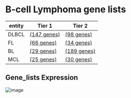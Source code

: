 # B-cell Lymphoma gene lists
| entity | Tier 1 | Tier 2 |
| ----- | ----- | ----- |
| DLBCL | [(147 genes)](tier1_dlbcl) |[(98 genes)](tier2_dlbcl) |
| FL | [(66 genes)](tier1_fl) |[(34 genes)](tier2_fl) |
| BL | [(29 genes)](tier1_bl) |[(189 genes)](tier2_bl) |
| MCL | [(25 genes)](tier1_mcl) |[(30 genes)](tier2_mcl) |
## Gene_lists Expression
![image](images/gene_expression/Gene_lists_by_pathology.svg)
